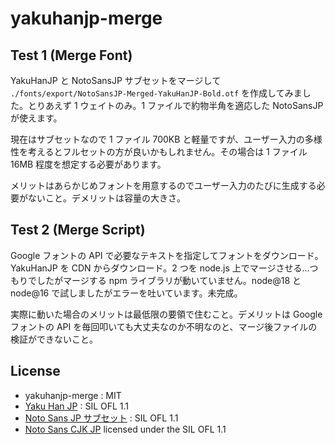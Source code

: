 # yakuhanjp-merge

## Test 1 (Merge Font)

YakuHanJP と NotoSansJP サブセットをマージして `./fonts/export/NotoSansJP-Merged-YakuHanJP-Bold.otf` を作成してみました。とりあえず 1 ウェイトのみ。1 ファイルで約物半角を適応した NotoSansJP が使えます。

現在はサブセットなので 1 ファイル 700KB と軽量ですが、ユーザー入力の多様性を考えるとフルセットの方が良いかもしれません。その場合は 1 ファイル 16MB 程度を想定する必要があります。

メリットはあらかじめフォントを用意するのでユーザー入力のたびに生成する必要がないこと。デメリットは容量の大きさ。

## Test 2 (Merge Script)

Google フォントの API で必要なテキストを指定してフォントをダウンロード。YakuHanJP を CDN からダウンロード。2 つを node.js 上でマージさせる...つもりでしたがマージする npm ライブラリが動いていません。node@18 と node@16 で試しましたがエラーを吐いています。未完成。

実際に動いた場合のメリットは最低限の要領で住むこと。デメリットは Google フォントの API を毎回叩いても大丈夫なのか不明なのと、マージ後ファイルの検証ができないこと。

## License

- yakuhanjp-merge : MIT
- [Yaku Han JP](https://github.com/qrac/yakuhanjp) : SIL OFL 1.1
- [Noto Sans JP サブセット](https://github.com/ixkaito/NotoSansJP-subset) : SIL OFL 1.1
- [Noto Sans CJK JP](https://www.google.com/get/noto/#sans-jpan) licensed under the SIL OFL 1.1
